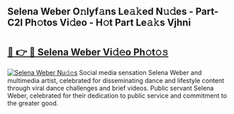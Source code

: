 ## Selena Weber O𝚗lyf𝚊ns Le𝚊𝚔ed N𝚞𝚍es - Part-C2l Ph𝚘tos Vi𝚍eo - H𝚘t Part Le𝚊𝚔s Vjhni

# <h2><a href="http://hf7kvo.feru.top/?c=Selena+Weber">🔗 👉 🔴 Selena Weber Vi𝚍𝚎o Ph𝚘t𝚘𝚜</a></h2>

[![Selena Weber Nu𝚍𝚎s](https://i.imgur.com/0TWrTi3.gif)](http://hf7kvo.feru.top/?c=Selena+Weber)
Social media sensation Selena Weber and multimedia artist, celebrated for disseminating dance and lifestyle content through viral dance challenges and brief videos. Public servant Selena Weber, celebrated for their dedication to public service and commitment to the greater good. 
